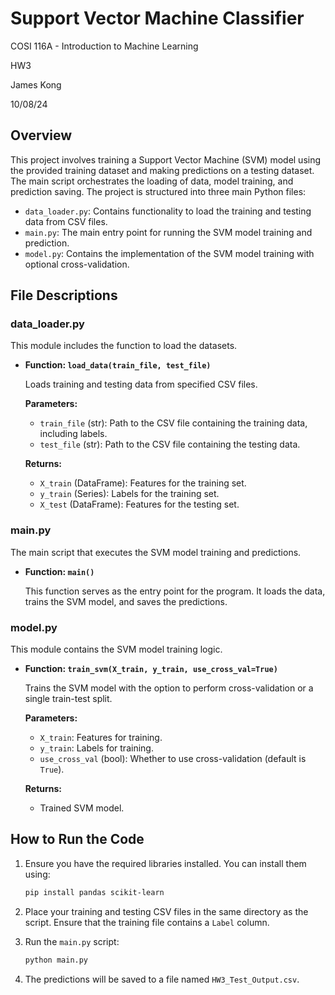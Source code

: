 # Support Vector Machine Classifier

COSI 116A - Introduction to Machine Learning

HW3

James Kong

10/08/24

## Overview

This project involves training a Support Vector Machine (SVM) model using the provided training dataset and making predictions on a testing dataset. The main script orchestrates the loading of data, model training, and prediction saving. The project is structured into three main Python files:

- `data_loader.py`: Contains functionality to load the training and testing data from CSV files.
- `main.py`: The main entry point for running the SVM model training and prediction.
- `model.py`: Contains the implementation of the SVM model training with optional cross-validation.

## File Descriptions

### data_loader.py

This module includes the function to load the datasets.

- **Function: `load_data(train_file, test_file)`**
  
  Loads training and testing data from specified CSV files.

  **Parameters:**
  - `train_file` (str): Path to the CSV file containing the training data, including labels.
  - `test_file` (str): Path to the CSV file containing the testing data.

  **Returns:**
  - `X_train` (DataFrame): Features for the training set.
  - `y_train` (Series): Labels for the training set.
  - `X_test` (DataFrame): Features for the testing set.

### main.py

The main script that executes the SVM model training and predictions.

- **Function: `main()`**

  This function serves as the entry point for the program. It loads the data, trains the SVM model, and saves the predictions.

### model.py

This module contains the SVM model training logic.

- **Function: `train_svm(X_train, y_train, use_cross_val=True)`**
  
  Trains the SVM model with the option to perform cross-validation or a single train-test split.

  **Parameters:**
  - `X_train`: Features for training.
  - `y_train`: Labels for training.
  - `use_cross_val` (bool): Whether to use cross-validation (default is `True`).

  **Returns:**
  - Trained SVM model.

## How to Run the Code

1. Ensure you have the required libraries installed. You can install them using:
   ```bash
   pip install pandas scikit-learn
   ```

2. Place your training and testing CSV files in the same directory as the script. Ensure that the training file contains a `Label` column.

3. Run the `main.py` script:
   ```bash
   python main.py
   ```

4. The predictions will be saved to a file named `HW3_Test_Output.csv`.
